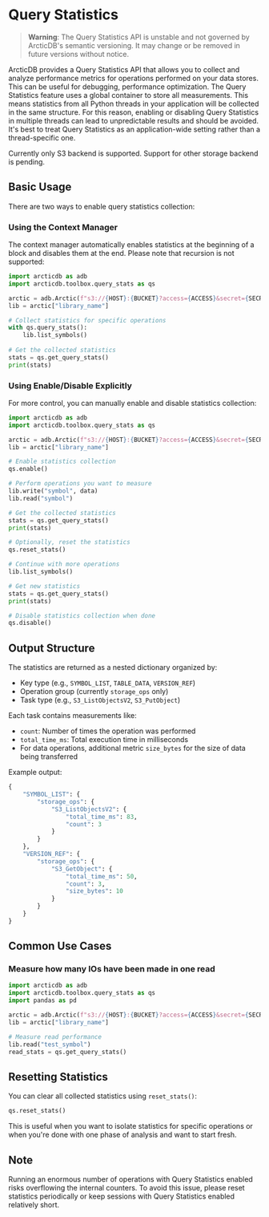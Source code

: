 # Query Statistics

> **Warning**: The Query Statistics API is unstable and not governed by ArcticDB's semantic versioning. It may change or be removed in future versions without notice.

ArcticDB provides a Query Statistics API that allows you to collect and analyze performance metrics for operations performed on your data stores.
This can be useful for debugging, performance optimization.
The Query Statistics feature uses a global container to store all measurements. This means statistics from all Python threads in your application will be collected in the same structure. 
For this reason, enabling or disabling Query Statistics in multiple threads can lead to unpredictable results and should be avoided. It's best to treat Query Statistics as an application-wide setting rather than a thread-specific one.

Currently only S3 backend is supported. Support for other storage backend is pending.

## Basic Usage

There are two ways to enable query statistics collection:

### Using the Context Manager

The context manager automatically enables statistics at the beginning of a block and disables them at the end.
Please note that recursion is not supported:

```python
import arcticdb as adb
import arcticdb.toolbox.query_stats as qs

arctic = adb.Arctic(f"s3://{HOST}:{BUCKET}?access={ACCESS}&secret={SECRET}")
lib = arctic["library_name"]

# Collect statistics for specific operations
with qs.query_stats():
    lib.list_symbols()
    
# Get the collected statistics
stats = qs.get_query_stats()
print(stats)
```

### Using Enable/Disable Explicitly

For more control, you can manually enable and disable statistics collection:

```python
import arcticdb as adb
import arcticdb.toolbox.query_stats as qs

arctic = adb.Arctic(f"s3://{HOST}:{BUCKET}?access={ACCESS}&secret={SECRET}")
lib = arctic["library_name"]

# Enable statistics collection
qs.enable()

# Perform operations you want to measure
lib.write("symbol", data)
lib.read("symbol")

# Get the collected statistics
stats = qs.get_query_stats()
print(stats)

# Optionally, reset the statistics
qs.reset_stats()

# Continue with more operations
lib.list_symbols()

# Get new statistics
stats = qs.get_query_stats()
print(stats)

# Disable statistics collection when done
qs.disable()
```

## Output Structure

The statistics are returned as a nested dictionary organized by:
- Key type (e.g., `SYMBOL_LIST`, `TABLE_DATA`, `VERSION_REF`)
- Operation group (currently `storage_ops` only)
- Task type (e.g., `S3_ListObjectsV2`, `S3_PutObject`)

Each task contains measurements like:
- `count`: Number of times the operation was performed
- `total_time_ms`: Total execution time in milliseconds
- For data operations, additional metric `size_bytes` for the size of data being transferred

Example output:

```python
{
    "SYMBOL_LIST": {
        "storage_ops": {
            "S3_ListObjectsV2": {
                "total_time_ms": 83,
                "count": 3
            }
        }
    },
    "VERSION_REF": {
        "storage_ops": {
            "S3_GetObject": {
                "total_time_ms": 50,
                "count": 3,
                "size_bytes": 10
            }
        }
    }
}
```

## Common Use Cases

### Measure how many IOs have been made in one read

```python
import arcticdb as adb
import arcticdb.toolbox.query_stats as qs
import pandas as pd

arctic = adb.Arctic(f"s3://{HOST}:{BUCKET}?access={ACCESS}&secret={SECRET}")
lib = arctic["library_name"]

# Measure read performance
lib.read("test_symbol")
read_stats = qs.get_query_stats()
```

## Resetting Statistics

You can clear all collected statistics using `reset_stats()`:

```python
qs.reset_stats()
```

This is useful when you want to isolate statistics for specific operations or when you're done with one phase of analysis and want to start fresh.

## Note
Running an enormous number of operations with Query Statistics enabled risks overflowing the internal counters. To avoid this issue, please reset statistics periodically or keep sessions with Query Statistics enabled relatively short.
```
